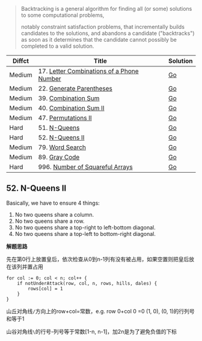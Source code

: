 > Backtracking is a general algorithm for finding all (or some) solutions to some computational problems, 
> 
> notably constraint satisfaction problems, that incrementally builds candidates to the solutions, and abandons a candidate ("backtracks") as soon as it determines that the candidate cannot possibly be completed to a valid solution.

| Diffct | Title                        | Solution                           |
| ------ | ---------------------------- | ---------------------------------- |
| Medium | 17. [Letter Combinations of a Phone Number](https://leetcode.com/problems/letter-combinations-of-a-phone-number/) | [Go](letter_combinations.go)  |
| Medium | 22. [Generate Parentheses](https://leetcode.com/problems/generate-parentheses/)                                   | [Go](generate_parentheses.go) |
| Medium | 39. [Combination Sum](https://leetcode.com/problems/combination-sum/)                                             | [Go](combination_sum.go)      |
| Medium | 40. [Combination Sum II](https://leetcode.com/problems/combination-sum-ii/)                                       | [Go](40.combination-sum-ii.go)      |
| Medium | 47. [Permutations II](https://leetcode.com/problems/permutations-ii/)                                             | [Go](permutations-ii.go)            |
| Hard   | 51. [N-Queens](https://leetcode.com/problems/n-queens/)                                                           | [Go](n_queens.go)                   |
| Hard   | 52. [N-Queens II](https://leetcode.com/problems/n-queens-ii/)                                                     | [Go](n-queens-ii.go)                |
| Medium | 79. [Word Search](https://leetcode.com/problems/word-search/)                                                     | [Go](79.word-search.go)                        |
| Medium | 89. [Gray Code](https://leetcode.com/problems/gray-code/)                                                         | [Go](89.gray-code.go)                          |
| Hard   | 996. [Number of Squareful Arrays](https://leetcode.com/problems/number-of-squareful-arrays/)                      | [Go](996.number-of-squareful-arrays.go)        |

## 52. N-Queens II
Basically, we have to ensure 4 things:
1. No two queens share a column.
2. No two queens share a row.
3. No two queens share a top-right to left-bottom diagonal.
4. No two queens share a top-left to bottom-right diagonal.

**解题思路**

先在第0行上放置皇后，依次检查从0到n-1列有没有被占用，如果空置则把皇后放在该列并置占用
```
for col := 0; col < n; col++ {
    if notUnderAttack(row, col, n, rows, hills, dales) {
        rows[col] = 1
    }
}
```
山丘对角线`/`方向上的row+col=常数，e.g. row 0+col 0 =0
(1, 0), (0, 1)的行列号和等于1

山谷对角线`\`的行号-列号等于常数[1-n, n-1]，加2n是为了避免负值的下标